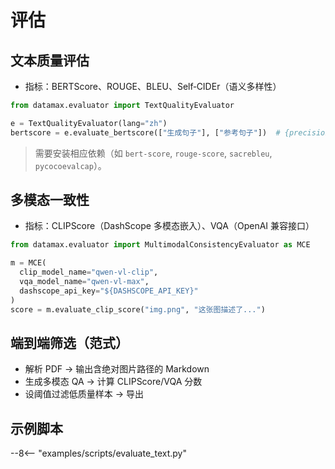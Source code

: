 # 评估

## 文本质量评估
- 指标：BERTScore、ROUGE、BLEU、Self‑CIDEr（语义多样性）

```python
from datamax.evaluator import TextQualityEvaluator

e = TextQualityEvaluator(lang="zh")
bertscore = e.evaluate_bertscore(["生成句子"], ["参考句子"])  # {precision, recall, f1}
```

> 需要安装相应依赖（如 `bert-score`, `rouge-score`, `sacrebleu`, `pycocoevalcap`）。

## 多模态一致性
- 指标：CLIPScore（DashScope 多模态嵌入）、VQA（OpenAI 兼容接口）

```python
from datamax.evaluator import MultimodalConsistencyEvaluator as MCE

m = MCE(
  clip_model_name="qwen-vl-clip",
  vqa_model_name="qwen-vl-max",
  dashscope_api_key="${DASHSCOPE_API_KEY}"
)
score = m.evaluate_clip_score("img.png", "这张图描述了...")
```

## 端到端筛选（范式）
- 解析 PDF → 输出含绝对图片路径的 Markdown
- 生成多模态 QA → 计算 CLIPScore/VQA 分数
- 设阈值过滤低质量样本 → 导出

## 示例脚本

--8<-- "examples/scripts/evaluate_text.py"
